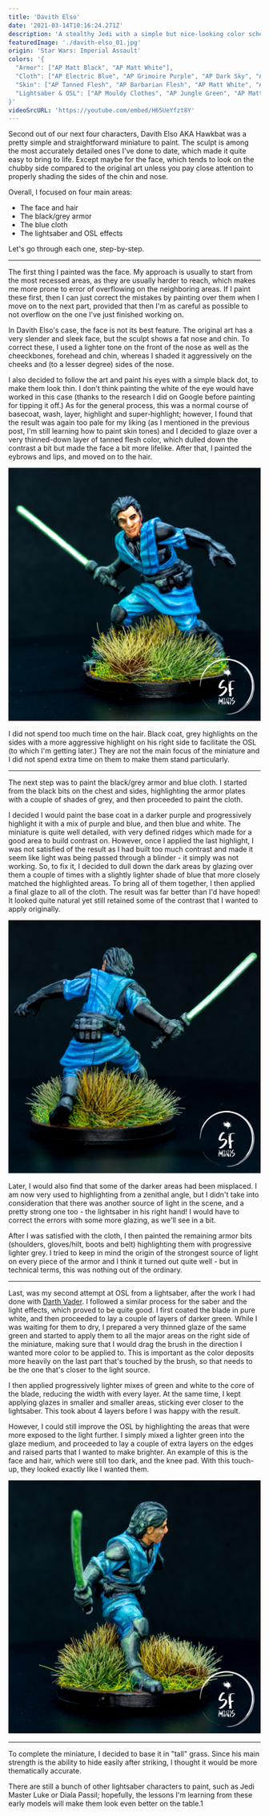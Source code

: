 ```yaml
---
title: 'Davith Elso'
date: '2021-03-14T10:16:24.271Z'
description: 'A stealthy Jedi with a simple but nice-looking color scheme.'
featuredImage: './davith-elso_01.jpg'
origin: 'Star Wars: Imperial Assault'
colors: '{
  "Armor": ["AP Matt Black", "AP Matt White"],
  "Cloth": ["AP Electric Blue", "AP Grimoire Purple", "AP Dark Sky", "AV Glaze Medium"],
  "Skin": ["AP Tanned Flesh", "AP Barbarian Flesh", "AP Matt White", "AP Flesh Wash Quickshade"],
  "Lightsaber & OSL": ["AP Mouldy Clothes", "AP Jungle Green", "AP Matt White", "AV Glaze Medium"]
}'
videoSrcURL: 'https://youtube.com/embed/H65UeYfzt8Y'
---
```


Second out of our next four characters, Davith Elso AKA Hawkbat was a pretty simple and straightforward miniature to paint. The sculpt is among the most accurately detailed ones I've done to date, which made it quite easy to bring to life. Except maybe for the face, which tends to look on the chubby side compared to the original art unless you pay close attention to properly shading the sides of the chin and nose.

Overall, I focused on four main areas:

- The face and hair
- The black/grey armor
- The blue cloth
- The lightsaber and OSL effects

Let's go through each one, step-by-step.

---

The first thing I painted was the face. My approach is usually to start from the most recessed areas, as they are usually harder to reach, which makes me more prone to error of overflowing on the neighboring areas. If I paint these first, then I can just correct the mistakes by painting over them when I move on to the next part, provided that then I'm as careful as possible to not overflow on the one I've just finished working on.

In Davith Elso's case, the face is not its best feature. The original art has a very slender and sleek face, but the sculpt shows a fat nose and chin. To correct these, I used a lighter tone on the front of the nose as well as the cheeckbones, forehead and chin, whereas I shaded it aggressively on the cheeks and (to a lesser degree) sides of the nose.

I also decided to follow the art and paint his eyes with a simple black dot, to make them look thin. I don't think painting the white of the eye would have worked in this case (thanks to the research I did on Google before painting for tipping it off.) As for the general process, this was a normal course of basecoat, wash, layer, highlight and super-highlight; however, I found that the result was again too pale for my liking (as I mentioned in the previous post, I'm still learning how to paint skin tones) and I decided to glaze over a very thinned-down layer of tanned flesh color, which dulled down the contrast a bit but made the face a bit more lifelike. After that, I painted the eybrows and lips, and moved on to the hair.

![Front View](./davith-elso_02.jpg)

I did not spend too much time on the hair. Black coat, grey highlights on the sides with a more aggressive highlight on his right side to facilitate the OSL (to which I'm getting later.) They are not the main focus of the miniature and I did not spend extra time on them to make them stand particularly.

---

The next step was to paint the black/grey armor and blue cloth. I started from the black bits on the chest and sides, highlighting the armor plates with a couple of shades of grey, and then proceeded to paint the cloth.

I decided I would paint the base coat in a darker purple and progressively highlight it with a mix of purple and blue, and then blue and white. The miniature is quite well detailed, with very defined ridges which made for a good area to build contrast on. However, once I applied the last highlight, I was not satisfied of the result as I had built too much contrast and made it seem like light was being passed through a blinder - it simply was not working. So, to fix it, I decided to dull down the dark areas by glazing over them a couple of times with a slightly lighter shade of blue that more closely matched the highlighted areas. To bring all of them together, I then applied a final glaze to all of the cloth. The result was far better than I'd have hoped! It looked quite natural yet still retained some of the contrast that I wanted to apply originally.

![Back View](./davith-elso_04.jpg)

Later, I would also find that some of the darker areas had been misplaced. I am now very used to highlighting from a zenithal angle, but I didn't take into consideration that there was another source of light in the scene, and a pretty strong one too - the lightsaber in his right hand! I would have to correct the errors with some more glazing, as we'll see in a bit.

After I was satisfied with the cloth, I then painted the remaining armor bits (shoulders, gloves/hilt, boots and belt) highlighting them with progressive lighter grey. I tried to keep in mind the origin of the strongest source of light on every piece of the armor and I think it turned out quite well - but in technical terms, this was nothing out of the ordinary.

---

Last, was my second attempt at OSL from a lightsaber, after the work I had done with [Darth Vader](/darth-vader/). I followed a similar process for the saber and the light effects, which proved to be quite good. I first coated the blade in pure white, and then proceeded to lay a couple of layers of darker green. While I was waiting for them to dry, I prepared a very thinned glaze of the same green and started to apply them to all the major areas on the right side of the miniature, making sure that I would drag the brush in the direction I wanted more color to be applied to. This is important as the color deposits more heavily on the last part that's touched by the brush, so that needs to be the one that's closer to the light source.

I then applied progressively lighter mixes of green and white to the core of the blade, reducing the width with every layer. At the same time, I kept applying glazes in smaller and smaller areas, sticking ever closer to the lightsaber. This took about 4 layers before I was happy with the result.

However, I could still improve the OSL by highlighting the areas that were more exposed to the light further. I simply mixed a lighter green into the glaze medium, and proceeded to lay a couple of extra layers on the edges and raised parts that I wanted to make brighter. An example of this is the face and hair, which were still too dark, and the knee pad. With this touch-up, they looked exactly like I wanted them.

![Right Side View](./davith-elso_03.jpg)

---

To complete the miniature, I decided to base it in "tall" grass. Since his main strength is the ability to hide easily after striking, I thought it would be more thematically accurate.

There are still a bunch of other lightsaber characters to paint, such as Jedi Master Luke or Diala Passil; hopefully, the lessons I'm learning from these early models will make them look even better on the table.1
